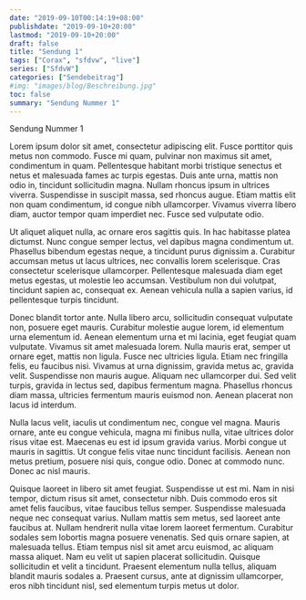 ```yaml
---
date: "2019-09-10T00:14:19+08:00"
publishdate: "2019-09-10+20:00"
lastmod: "2019-09-10+20:00"
draft: false
title: "Sendung 1"
tags: ["Corax", "sfdvw", "live"]
series: ["SfdvW"]
categories: ["Sendebeitrag"]
#img: "images/blog/Beschreibung.jpg"
toc: false
summary: "Sendung Nummer 1"
---
```

Sendung Nummer 1

Lorem ipsum dolor sit amet, consectetur adipiscing elit. Fusce porttitor quis metus non commodo. Fusce mi quam, pulvinar non maximus sit amet, condimentum in quam. Pellentesque habitant morbi tristique senectus et netus et malesuada fames ac turpis egestas. Duis ante urna, mattis non odio in, tincidunt sollicitudin magna. Nullam rhoncus ipsum in ultrices viverra. Suspendisse in suscipit massa, sed rhoncus augue. Etiam mattis elit non quam condimentum, id congue nibh ullamcorper. Vivamus viverra libero diam, auctor tempor quam imperdiet nec. Fusce sed vulputate odio.

Ut aliquet aliquet nulla, ac ornare eros sagittis quis. In hac habitasse platea dictumst. Nunc congue semper lectus, vel dapibus magna condimentum ut. Phasellus bibendum egestas neque, a tincidunt purus dignissim a. Curabitur accumsan metus ut lacus ultrices, nec convallis lorem scelerisque. Cras consectetur scelerisque ullamcorper. Pellentesque malesuada diam eget metus egestas, ut molestie leo accumsan. Vestibulum non dui volutpat, tincidunt sapien ac, consequat ex. Aenean vehicula nulla a sapien varius, id pellentesque turpis tincidunt.

Donec blandit tortor ante. Nulla libero arcu, sollicitudin consequat vulputate non, posuere eget mauris. Curabitur molestie augue lorem, id elementum urna elementum id. Aenean elementum urna et mi lacinia, eget feugiat quam vulputate. Vivamus sit amet malesuada lorem. Nulla mauris erat, semper ut ornare eget, mattis non ligula. Fusce nec ultricies ligula. Etiam nec fringilla felis, eu faucibus nisi. Vivamus at urna dignissim, gravida metus ac, gravida velit. Suspendisse non mauris augue. Aliquam nec ullamcorper dui. Sed velit turpis, gravida in lectus sed, dapibus fermentum magna. Phasellus rhoncus diam massa, ultricies fermentum mauris euismod non. Aenean placerat non lacus id interdum.

Nulla lacus velit, iaculis ut condimentum nec, congue vel magna. Mauris ornare, ante eu congue vehicula, magna mi finibus nulla, vitae ultrices dolor risus vitae est. Maecenas eu est id ipsum gravida varius. Morbi congue ut mauris in sagittis. Ut congue felis vitae nunc tincidunt facilisis. Aenean non metus pretium, posuere nisi quis, congue odio. Donec at commodo nunc. Donec ac nisl mauris.

Quisque laoreet in libero sit amet feugiat. Suspendisse ut est mi. Nam in nisi tempor, dictum risus sit amet, consectetur nibh. Duis commodo eros sit amet felis faucibus, vitae faucibus tellus semper. Suspendisse malesuada neque nec consequat varius. Nullam mattis sem metus, sed laoreet ante faucibus at. Nullam hendrerit nulla vitae lorem laoreet fermentum. Curabitur sodales sem lobortis magna posuere venenatis. Sed quis ornare sapien, at malesuada tellus. Etiam tempus nisl sit amet arcu euismod, ac aliquam massa aliquet. Nam eu velit ut sapien placerat sollicitudin. Quisque sollicitudin et velit a tincidunt. Praesent elementum nulla tellus, aliquam blandit mauris sodales a. Praesent cursus, ante at dignissim ullamcorper, eros nibh tincidunt nisl, sed elementum turpis metus ut dolor. 
